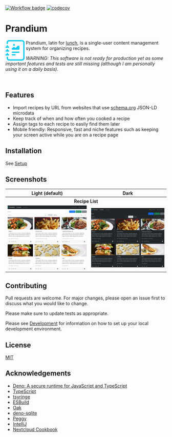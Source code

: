 [![Workflow badge](https://github.com/dhardtke/prandium/actions/workflows/ci.yml/badge.svg)](https://github.com/dhardtke/prandium/actions/workflows/ci.yml)
[![codecov](https://codecov.io/gh/dhardtke/prandium/branch/main/graph/badge.svg?token=SIR9GFWW4V)](https://codecov.io/gh/dhardtke/prandium)

# Prandium

<!--suppress HtmlDeprecatedAttribute -->
<img align="left" src="assets/favicon.svg" width="64" alt="Logo" />

Prandium, latin for [lunch](https://en.wiktionary.org/wiki/prandium), is a single-user content management system for organizing recipes.

*WARNING: This software is not ready for production yet as some important features and tests are still missing (although I am personally using it on a
daily basis).*

<br clear="left"/>

## Features

- Import recipes by URL from websites that use [schema.org](https://schema.org/) JSON-LD microdata
- Keep track of when and how often you cooked a recipe
- Assign tags to each recipe to easily find them later
- Mobile friendly: Responsive, fast and niche features such as keeping your screen active while you are on a recipe page

## Installation

See [Setup](docs/setup.md)

## Screenshots

<table>
   <tr>
      <th>Light (default)</th>
      <th>Dark</th>
   </tr>
   <tr>
      <th colspan="2" style="text-align: center">Recipe List</th>
   </tr>
   <tr>
      <td>
         <a href="docs/readme-images/recipe-list/light.webp">
            <img src="docs/readme-images/recipe-list/light.thumb.webp" alt="recipe list in light mode">
         </a>
      </td>
      <td>
         <a href="docs/readme-images/recipe-list/dark.webp">
            <img src="docs/readme-images/recipe-list/dark.thumb.webp" alt="the dark version of the recipe list">
         </a>
      </td>
   </tr>
</table>

## Contributing

Pull requests are welcome. For major changes, please open an issue first to discuss what you would like to change.

Please make sure to update tests as appropriate.

Please see [Development](docs/development.md) for information on how to set up your local development environment.

## License

[MIT](https://choosealicense.com/licenses/mit/)

## Acknowledgements

* [Deno: A secure runtime for JavaScript and TypeScript](https://deno.land/)
* [TypeScript](https://www.typescriptlang.org/)
* [tsyringe](https://github.com/microsoft/tsyringe)
* [ESBuild](https://esbuild.github.io/)
* [Oak](https://oakserver.github.io/oak/)
* [deno-sqlite](https://github.com/dyedgreen/deno-sqlite)
* [Peggy](https://github.com/peggyjs/peggy)
* [IntelliJ](https://www.jetbrains.com/idea/)
* [Nextcloud Cookbook](https://github.com/nextcloud/cookbook)
